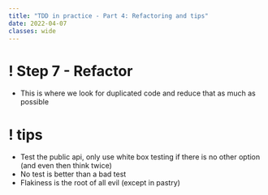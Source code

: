```yaml
---
title: "TDD in practice - Part 4: Refactoring and tips"
date: 2022-04-07
classes: wide
---
```


# ! Step 7 - Refactor

- This is where we look for duplicated code and reduce that as much as possible

# ! tips

- Test the public api, only use white box testing if there is no other option (and even then think twice)
- No test is better than a bad test
- Flakiness is the root of all evil (except in pastry)